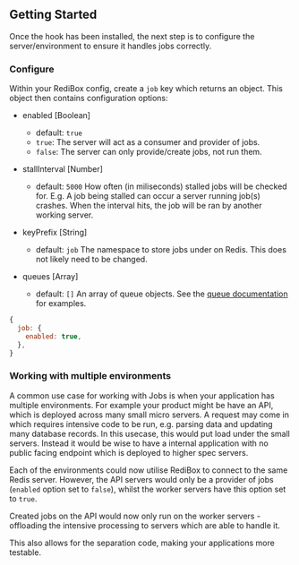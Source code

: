 ## Getting Started

Once the hook has been installed, the next step is to configure the server/environment to ensure it handles jobs correctly. 

### Configure

Within your RediBox config, create a `job` key which returns an object. This object then contains configuration options:

- enabled [Boolean]
  - default: `true`
  - `true`: The server will act as a consumer and provider of jobs.
  - `false`: The server can only provide/create jobs, not run them.
  
- stallInterval [Number]
  - default: `5000`
How often (in miliseconds) stalled jobs will be checked for.
E.g. A job being stalled can occur a server running job(s) crashes. When the interval hits, the job will be ran by another working server.

- keyPrefix [String]
  - default: `job`
The namespace to store jobs under on Redis. This does not likely need to be changed.

- queues [Array]
   - default: `[]`
An array of queue objects. See the [queue documentation](https://github.com/redibox/job/docs/queues.md) for examples.

```javascript
{
  job: {
    enabled: true,
  },
}
```

### Working with multiple environments

A common use case for working with Jobs is when your application has multiple environments. For example your product
might be have an API, which is deployed across many small micro servers. A request may come in which requires intensive code
to be run, e.g. parsing data and updating many database records. In this usecase, this would put load under the small servers.
Instead it would be wise to have a internal application with no public facing endpoint which is deployed to higher spec
servers. 

Each of the environments could now utilise RediBox to connect to the same Redis server. However, the API servers would only 
be a provider of jobs (`enabled` option set to `false`), whilst the worker servers have this option set to `true`.

Created jobs on the API would now only run on the worker servers - offloading the intensive processing to servers which are able to handle it.

This also allows for the separation code, making your applications more testable.
